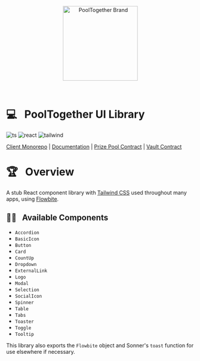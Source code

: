 <p align="center">
  <a href="https://github.com/pooltogether/pooltogether--brand-assets">
    <img src="https://github.com/pooltogether/pooltogether--brand-assets/blob/977e03604c49c63314450b5d432fe57d34747c66/logo/pooltogether-logo--purple-gradient.png?raw=true" alt="PoolTogether Brand" style="max-width:100%;" width="200">
  </a>
</p>

<br />

# 💻 &nbsp; PoolTogether UI Library

![ts](https://img.shields.io/badge/typescript-%23007ACC.svg?style=flat&logo=typescript&logoColor=white)
![react](https://img.shields.io/badge/react-%2320232a.svg?style=flat&logo=react&logoColor=%2361DAFB)
![tailwind](https://img.shields.io/static/v1?label&logo=tailwindcss&logoColor=white&message=tailwind&color=38B2AC)

[Client Monorepo](https://github.com/GenerationSoftware/pooltogether-client-monorepo) | [Documentation](https://dev.pooltogether.com/) | [Prize Pool Contract](https://github.com/GenerationSoftware/pt-v5-prize-pool) | [Vault Contract](https://github.com/GenerationSoftware/pt-v5-vault)

# 🏆 &nbsp; Overview

A stub React component library with [Tailwind CSS](https://tailwindcss.com/) used throughout many apps, using [Flowbite](https://flowbite-react.com/).

## 🐱‍👤 &nbsp; Available Components

- `Accordion`
- `BasicIcon`
- `Button`
- `Card`
- `CountUp`
- `Dropdown`
- `ExternalLink`
- `Logo`
- `Modal`
- `Selection`
- `SocialIcon`
- `Spinner`
- `Table`
- `Tabs`
- `Toaster`
- `Toggle`
- `Tooltip`

This library also exports the `Flowbite` object and Sonner's `toast` function for use elsewhere if necessary.
